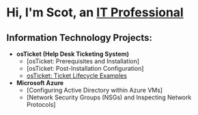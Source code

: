 <h1>Hi, I'm Scot, an <a href="https://www.linkedin.com/in/scot-blair-41812b312/">IT Professional</a></h1>

<h2>Information Technology Projects:</h2>

- <b>osTicket (Help Desk Ticketing System)</b>
  - [osTicket: Prerequisites and Installation] <!-- (https://github.com/joshmadakorcc/osticket-prereqs) -->
  - [osTicket: Post-Installation Configuration] <!-- (https://github.com/joshmadakorcc/post-install-config) -->
  - [osTicket: Ticket Lifecycle Examples](https://github.com/ScotBlair/ticket-lifecycle)
- <b>Microsoft Azure</b>
  - [Configuring Active Directory within Azure VMs] <!-- (https://github.com/joshmadakorcc/configure-ad) -->
  - [Network Security Groups (NSGs) and Inspecting Network Protocols] <!-- (https://github.com/joshmadakorcc/azure-network-protocols) -->

<!-- <h2>Connect with me:</h2>

[<img align="left" alt="Josh | Twitter" width="22px" src="https://cdn.jsdelivr.net/npm/simple-icons@v3/icons/twitter.svg" />][twitter]
[<img align="left" alt="Josh | LinkedIn" width="22px" src="https://cdn.jsdelivr.net/npm/simple-icons@v3/icons/linkedin.svg" />][linkedin]
[<img align="left" alt="Josh | Instagram" width="22px" src="https://cdn.jsdelivr.net/npm/simple-icons@v3/icons/instagram.svg" />][instagram]

[twitter]: https://twitter.com/Josh
[instagram]: https://www.instagram.com/Josh
[linkedin]: https://linkedin.com/in/Josh -->
